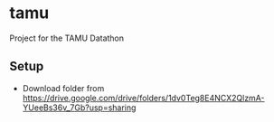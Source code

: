 # tamu
Project for the TAMU Datathon

## Setup
- Download folder from https://drive.google.com/drive/folders/1dv0Teg8E4NCX2QlzmA-YUeeBs36v_7Gb?usp=sharing